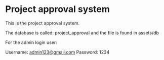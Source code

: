 # Project approval system

This is the project approval system.

The database is called: project_approval and the file is found in assets/db

For the admin login user:

Username: admin123@gmail.com
Password: 1234